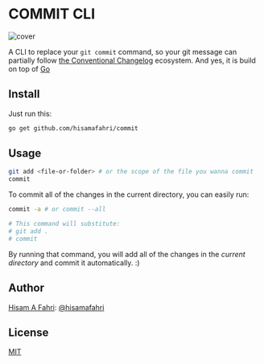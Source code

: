 # COMMIT CLI

![cover](https://i.imgur.com/trKhxBh.jpeg)

A CLI to replace your `git commit` command, so your git message can partially follow [the Conventional Changelog](https://github.com/conventional-changelog/conventional-changelog) ecosystem. And yes, it is build on top of [Go](https://go.dev)

## Install

Just run this:

```bash
go get github.com/hisamafahri/commit
```

## Usage

```bash
git add <file-or-folder> # or the scope of the file you wanna commit
commit
```

To commit all of the changes in the current directory, you can easily run:

```bash
commit -a # or commit --all

# This command will substitute:
# git add .
# commit
```

By running that command, you will add all of the changes in the *current directory* and commit it automatically. :)

## Author

[Hisam A Fahri](https://hisamafahri.com): [@hisamafahri](https://github.com/hisamafahri)

## License

[MIT](LICENSE)
